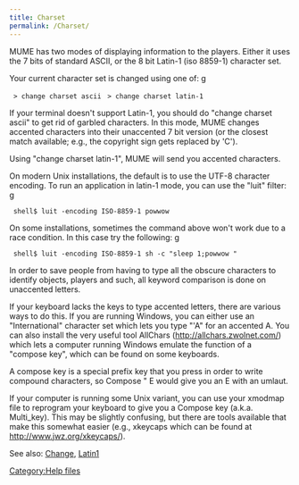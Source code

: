 ```yaml
---
title: Charset
permalink: /Charset/
---
```


MUME has two modes of displaying information to the players. Either it
uses the 7 bits of standard ASCII, or the 8 bit Latin-1 (iso 8859-1)
character set.

Your current character set is changed using one of: <nowiki>g

` > change charset ascii`
` > change charset latin-1`

</pre>

If your terminal doesn't support Latin-1, you should do "change charset
ascii" to get rid of garbled characters. In this mode, MUME changes
accented characters into their unaccented 7 bit version (or the closest
match available; e.g., the copyright sign gets replaced by 'C').

Using "change charset latin-1", MUME will send you accented characters.

On modern Unix installations, the default is to use the UTF-8 character
encoding. To run an application in latin-1 mode, you can use the "luit"
filter: <nowiki>g

` shell$ luit -encoding ISO-8859-1 powwow `<arguments to powwow>

</pre>

On some installations, sometimes the command above won't work due to a
race condition. In this case try the following: <nowiki>g

` shell$ luit -encoding ISO-8859-1 sh -c "sleep 1;powwow `<args>`"`

</pre>

In order to save people from having to type all the obscure characters
to identify objects, players and such, all keyword comparison is done on
unaccented letters.

If your keyboard lacks the keys to type accented letters, there are
various ways to do this. If you are running Windows, you can either use
an "International" character set which lets you type "'A" for an
accented A. You can also install the very useful tool AllChars
(http://allchars.zwolnet.com/) which lets a computer running Windows
emulate the function of a "compose key", which can be found on some
keyboards.

A compose key is a special prefix key that you press in order to write
compound characters, so Compose " E would give you an E with an umlaut.

If your computer is running some Unix variant, you can use your xmodmap
file to reprogram your keyboard to give you a Compose key (a.k.a.
Multi_key). This may be slightly confusing, but there are tools
available that make this somewhat easier (e.g., xkeycaps which can be
found at <http://www.jwz.org/xkeycaps/>).

See also: [Change](Change "wikilink"), [Latin1](Latin1 "wikilink")

[Category:Help files](Category:Help_files "wikilink")